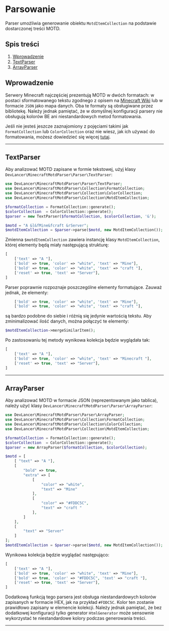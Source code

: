 # Parsowanie
Parser umożliwia generowanie obiektu `MotdItemCollection` na podstawie dostarczonej treści MOTD.

## Spis treści
1. [Wprowadzenie](parser.md#wprowadzenie)
2. [TextParser](parser.md#textparser)
3. [ArrayParser](parser.md#arrayparser)

## Wprowadzenie
Serwery Minecraft najczęściej prezentują MOTD w dwóch formatach: w postaci sformatowanego tekstu zgodnego z opisem na [Minecraft Wiki](https://minecraft.fandom.com/wiki/Formatting_codes) lub w formacie `JSON` jako mapa danych. Oba te formaty są obsługiwane przez bibliotekę. Należy jednak pamiętać, że w domyślnej konfiguracji parsery nie obsługują kolorów BE ani niestandardowych metod formatowania.

Jeśli nie jesteś jeszcze zaznajomiony z pojęciami takimi jak `FormatCollection` lub `ColorCollection` oraz nie wiesz, jak ich używać do formatowania, możesz dowiedzieć się więcej [tutaj](formetter.md).

---

## TextParser
Aby analizować MOTD zapisane w formie tekstowej, użyj klasy `DevLancer\MinecraftMotdParser\Parser\TextParser`:

```php
use DevLancer\MinecraftMotdParser\Parser\TextParser;
use DevLancer\MinecraftMotdParser\Collection\FormatCollection;
use DevLancer\MinecraftMotdParser\Collection\ColorCollection;
use DevLancer\MinecraftMotdParser\Collection\MotdItemCollection;

$formatCollection = FormatCollection::generate();
$colorCollection  = ColorCollection::generate();
$parser = new TextParser($formatCollection, $colorCollection, '&');

$motd = "A &l&fMine&fcraft &rServer";
$motdItemCollection = $parser->parse($motd, new MotdItemCollection());
```

Zmienna `$motdItemCollection` zawiera instancję klasy `MotdItemCollection`, której elementy będą miały następującą strukturę:

```php
[
    ['text' => "A "],
    ['bold' => true, 'color' => "white", 'text' => "Mine"],
    ['bold' => true, 'color' => "white", 'text' => "craft "],
    ['reset' => true, 'text' => "Server"],
]
```

Parser poprawnie rozpoznaje poszczególne elementy formatujące. Zauważ jednak, że elementy:

```php
    ['bold' => true, 'color' => "white", 'text' => "Mine"],
    ['bold' => true, 'color' => "white", 'text' => "craft "],
```

są bardzo podobne do siebie i różnią się jedynie wartością tekstu. Aby zminimalizować ilość danych, można połączyć te elementy:

```php
$motdItemCollection->mergeSimilarItem();
```

Po zastosowaniu tej metody wynikowa kolekcja będzie wyglądała tak:

```php
[
    ['text' => "A "],
    ['bold' => true, 'color' => "white", 'text' => "Minecraft "],
    ['reset' => true, 'text' => "Server"],
]
```

---

## ArrayParser
Aby analizować MOTD w formacie JSON (reprezentowanym jako tablica), należy użyć klasy `DevLancer\MinecraftMotdParser\Parser\ArrayParser`:

```php
use DevLancer\MinecraftMotdParser\Parser\ArrayParser;
use DevLancer\MinecraftMotdParser\Collection\FormatCollection;
use DevLancer\MinecraftMotdParser\Collection\ColorCollection;
use DevLancer\MinecraftMotdParser\Collection\MotdItemCollection;

$formatCollection = FormatCollection::generate();
$colorCollection  = ColorCollection::generate();
$parser = new ArrayParser($formatCollection, $colorCollection);

$motd = [
    [ "text" => "A "],
    [
        "bold" => true,
        "extra" => [
            [
                "color" => "white",
                "text" => "Mine"
            ],
            [
                "color" => "#FDDC5C",
                "text" => "craft "
            ],
        ]
    ],
    [
        "text" => "Server"
    ]
];
$motdItemCollection = $parser->parse($motd, new MotdItemCollection());
```

Wynikowa kolekcja będzie wyglądać następująco:

```php
[
    ['text' => "A "],
    ['bold' => true, 'color' => "white", 'text' => "Mine"],
    ['bold' => true, 'color' => "#FDDC5C", 'text' => "craft "],
    ['reset' => true, 'text' => "Server"],
]
```

Dodatkową funkcją tego parsera jest obsługa niestandardowych kolorów zapisanych w formacie HEX, jak na przykład `#FDDC5C`. Kolor ten zostanie prawidłowo zapisany w elemencie kolekcji. Należy jednak pamiętać, że bez dodatkowej konfiguracji tylko generator `HtmlGenerator` może sensownie wykorzystać te niestandardowe kolory podczas generowania treści.

---